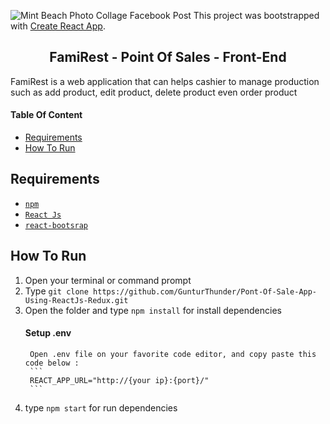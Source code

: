 ![Mint Beach Photo Collage Facebook Post](https://user-images.githubusercontent.com/60281216/78542928-15e87b00-7822-11ea-83b4-2646b86adbfa.png)
This project was bootstrapped with [Create React App](https://github.com/facebook/create-react-app).
<section id="home">
	
<h1 align="center">FamiRest - Point Of Sales - Front-End</h1>

FamiRest is a web application that can helps cashier to manage production such as add product, edit product, delete product even order product
</section>

#### Table Of Content
<div class="header">
	<ul>
		<li><a href="#requirements">Requirements</a></li>
		<li><a href="#how-to-run">How To Run</a></li>
	</ul>
</div>

<section id="requirements">
	
## Requirements
* [`npm`](https://www.npmjs.com/get-npm)
* [`React Js`](https://reactjs.org/docs/getting-started.html)
* [`react-bootsrap`](https://react-bootstrap.github.io)
</section>

<section id="how-to-run">
	
## How To Run
1. Open your terminal or command prompt
2. Type `git clone https://github.com/GunturThunder/Pont-Of-Sale-App-Using-ReactJs-Redux.git`
3. Open the folder and type `npm install` for install dependencies
	#### Setup .env
		Open .env file on your favorite code editor, and copy paste this code below :
		```
		REACT_APP_URL="http://{your ip}:{port}/"
		```
4. type `npm start` for run dependencies
